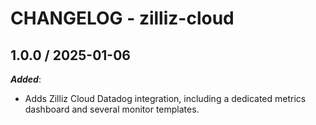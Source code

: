 # CHANGELOG - zilliz-cloud
    
## 1.0.0 / 2025-01-06

_**Added**_:

* Adds Zilliz Cloud Datadog integration, including a dedicated metrics dashboard and several monitor templates.
